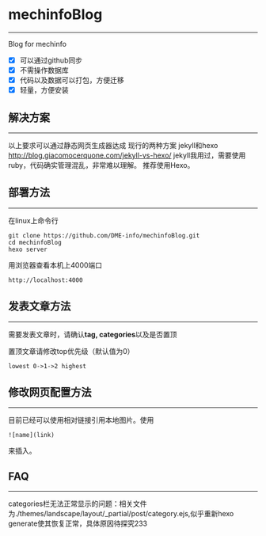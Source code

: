 # mechinfoBlog
---
Blog for mechinfo
- [x] 可以通过github同步
- [x] 不需操作数据库
- [x] 代码以及数据可以打包，方便迁移
- [x] 轻量，方便安装

## 解决方案
---
以上要求可以通过静态网页生成器达成
现行的两种方案 jekyll和hexo
http://blog.giacomocerquone.com/jekyll-vs-hexo/
jekyll我用过，需要使用ruby，代码确实管理混乱，非常难以理解。
推荐使用Hexo。

## 部署方法
---
在linux上命令行

	git clone https://github.com/DME-info/mechinfoBlog.git
	cd mechinfoBlog
	hexo server

用浏览器查看本机上4000端口

	http://localhost:4000

## 发表文章方法
---
需要发表文章时，请确认**tag, categories**以及是否置顶

置顶文章请修改top优先级（默认值为0）

	lowest 0->1->2 highest

## 修改网页配置方法
---
目前已经可以使用相对链接引用本地图片。使用

	![name](link)

来插入。

## FAQ
---
categories栏无法正常显示的问题：相关文件为./themes/landscape/layout/_partial/post/category.ejs,似乎重新hexo generate使其恢复正常，具体原因待探究233


